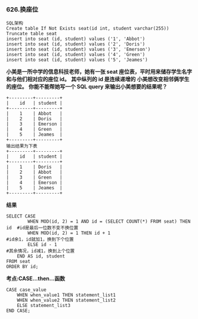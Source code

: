 ### 626.换座位
``` mysql
SQL架构
Create table If Not Exists seat(id int, student varchar(255))
Truncate table seat
insert into seat (id, student) values ('1', 'Abbot')
insert into seat (id, student) values ('2', 'Doris')
insert into seat (id, student) values ('3', 'Emerson')
insert into seat (id, student) values ('4', 'Green')
insert into seat (id, student) values ('5', 'Jeames')
```
**小美是一所中学的信息科技老师，她有一张 seat 座位表，平时用来储存学生名字和与他们相对应的座位 id。**
**其中纵列的 id 是连续递增的**
**小美想改变相邻俩学生的座位。**
**你能不能帮她写一个 SQL query 来输出小美想要的结果呢？**
``` mysql
+---------+---------+       
|    id   | student |
+---------+---------+
|    1    | Abbot   | 
|    2    | Doris   |
|    3    | Emerson |
|    4    | Green   |
|    5    | Jeames  |
+---------+---------+
输出结果为下表
+---------+---------+
|    id   | student |
+---------+---------+
|    1    | Doris   |
|    2    | Abbot   |
|    3    | Green   |
|    4    | Emerson |
|    5    | Jeames  |
+---------+---------+
```
**结果**
```mysql
SELECT CASE 
		WHEN MOD(id, 2) = 1 AND id = (SELECT COUNT(*) FROM seat) THEN id  #id是最后一位数不变不换位置
		WHEN MOD(id, 2) = 1 THEN id + 1                                   #id余1，id就加1，换到下个位置
		ELSE id - 1                                                       #其余情况，id减1，换到上个位置  
	END AS id, student
FROM seat
ORDER BY id;
```
**考点:CASE...then...函数**
``` mysql
CASE case_value
	WHEN when_value1 THEN statement_list1
    WHEN when_value2 THEN statement_list2
	ELSE statement_list3
END CASE;
```



